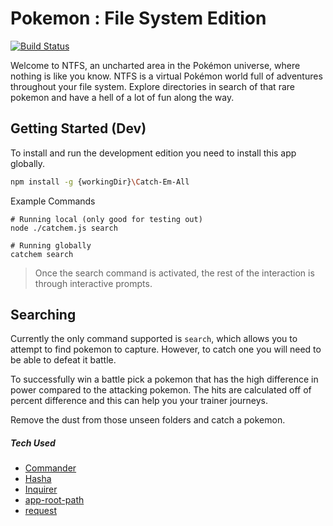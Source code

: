 # Pokemon : File System Edition

[![Build Status](https://travis-ci.org/dills122/Pokemon-FS.svg?branch=master)](https://travis-ci.org/dills122/Pokemon-FS)

Welcome to NTFS, an uncharted area in the Pokémon universe, where nothing is like you know. NTFS is a virtual Pokémon world full of adventures throughout your file system. Explore directories in search of that rare pokemon and have a hell of a lot of fun along the way.

## Getting Started (Dev)

To install and run the development edition you need to install this app globally.

``` bash
npm install -g {workingDir}\Catch-Em-All
```
Example Commands
```
# Running local (only good for testing out)
node ./catchem.js search

# Running globally
catchem search
```

> Once the search command is activated, the rest of the interaction is through interactive prompts.

## Searching

Currently the only command supported is `search`, which allows you to attempt to find pokemon to capture. However, to catch one you will need to be able to defeat it battle.

To successfully win a battle pick a pokemon that has the high difference in power compared to the attacking pokemon. The hits are calculated off of percent difference and this can help you your trainer journeys.

Remove the dust from those unseen folders and catch a pokemon.


##### Tech Used

* [Commander](https://github.com/tj/commander.js/)
* [Hasha](https://github.com/sindresorhus/hasha)
* [Inquirer](https://github.com/SBoudrias/Inquirer.js/)
* [app-root-path](https://github.com/inxilpro/node-app-root-path)
* [request](https://github.com/request/request)
